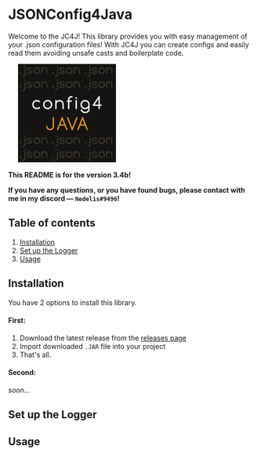 # JSONConfig4Java

Welcome to the JC4J! This library provides you with easy management of your .json configuration files!
With JC4J you can create configs and easily read them avoiding unsafe casts and boilerplate code.

<a style="margin-left:20px" href="https://github.com/nedelis/jsonconfig4java">
    <img src="./logo.png" alt="logo of the project" width="200" height="200" title="logo">
</a>

**This README is for the version 3.4b!**

**If you have any questions, or you have found bugs, please contact with me in my discord — `Nedelis#9496`!**

## Table of contents

1. [Installation](#installation)
2. [Set up the Logger](#set-up-the-logger)
3. [Usage](#usage)

## Installation

You have 2 options to install this library.

#### First:

1. Download the latest release from the [releases page](https://github.com/nedelis/jsonconfig4java/releases)
2. Import downloaded `.JAR` file into your project
3. That's all.

#### Second:

*soon...*

## Set up the Logger

## Usage
